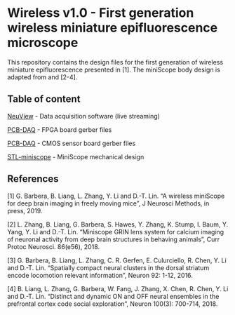 # Wireless v1.0 - First generation wireless miniature epifluorescence microscope

This repository contains the design files for the first generation of wireless miniature epifluorescence presented in [1]. The miniScope body design is adapted from and [2-4].

## Table of content


[NeuView](./NeuView/) - Data acquisition software (live streaming)

[PCB-DAQ](./PCB/FPGA_board/) - FPGA board gerber files

[PCB-DAQ](./PCB/CMOS_sensor_board/) - CMOS sensor board gerber files

[STL-miniscope](./STL-miniscope/) - MiniScope mechanical design



## References

[1] G. Barbera, B. Liang, L. Zhang, Y. Li and D.-T. Lin. “A wireless miniScope for deep brain imaging in freely moving mice”, J Neurosci Methods, in press, 2019.

[2] L. Zhang, B. Liang, G. Barbera, S. Hawes, Y. Zhang, K. Stump, I. Baum, Y. Yang, Y. Li and D.-T. Lin. “Miniscope GRIN lens system for calcium imaging of neuronal activity from deep brain structures in behaving animals”, Curr Protoc Neurosci. 86(e56), 2018.

[3] G. Barbera, B. Liang, L. Zhang, C. R. Gerfen, E. Culurciello, R. Chen, Y. Li and D.-T. Lin. “Spatially compact neural clusters in the dorsal striatum encode locomotion relevant information”, Neuron 92: 1-12, 2016.

[4] B. Liang, L. Zhang, G. Barbera, W. Fang, J. Zhang, X. Chen, R. Chen, Y. Li and D.-T. Lin. “Distinct and dynamic ON and OFF neural ensembles in the prefrontal cortex code social exploration”, Neuron 100(3): 700-714, 2018.


